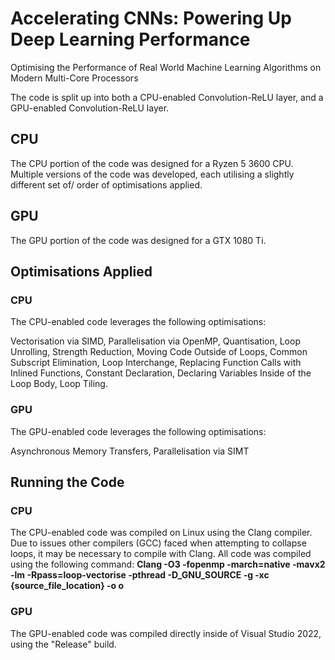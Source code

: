 # Accelerating CNNs: Powering Up Deep Learning Performance
Optimising the Performance of Real World Machine Learning Algorithms on Modern Multi-Core Processors

The code is split up into both a CPU-enabled Convolution-ReLU layer, and a GPU-enabled Convolution-ReLU layer.

## CPU
The CPU portion of the code was designed for a Ryzen 5 3600 CPU.
Multiple versions of the code was developed, each utilising a slightly different set of/ order of optimisations applied.

## GPU
The GPU portion of the code was designed for a GTX 1080 Ti.

## Optimisations Applied
### CPU
The CPU-enabled code leverages the following optimisations:

Vectorisation via SIMD,
Parallelisation via OpenMP,
Quantisation,
Loop Unrolling,
Strength Reduction,
Moving Code Outside of Loops,
Common Subscript Elimination,
Loop Interchange,
Replacing Function Calls with Inlined Functions,
Constant Declaration,
Declaring Variables Inside of the Loop Body,
Loop Tiling.

### GPU
The GPU-enabled code leverages the following optimisations:

Asynchronous Memory Transfers,
Parallelisation via SIMT

## Running the Code
### CPU
The CPU-enabled code was compiled on Linux using the Clang compiler. Due to issues other compilers (GCC) faced when attempting to collapse loops, it may be necessary to compile with Clang.
All code was compiled using the following command: **Clang -O3 -fopenmp -march=native -mavx2 -lm -Rpass=loop-vectorise -pthread -D_GNU_SOURCE -g -xc {source_file_location} -o o**

### GPU
The GPU-enabled code was compiled directly inside of Visual Studio 2022, using the "Release" build.
